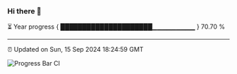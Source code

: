 ### Hi there 👋

⏳ Year progress { █████████████████████▁▁▁▁▁▁▁▁▁ } 70.70 %

---

⏰ Updated on Sun, 15 Sep 2024 18:24:59 GMT

![Progress Bar CI](https://github.com/liununu/liununu/workflows/Progress%20Bar%20CI/badge.svg)
